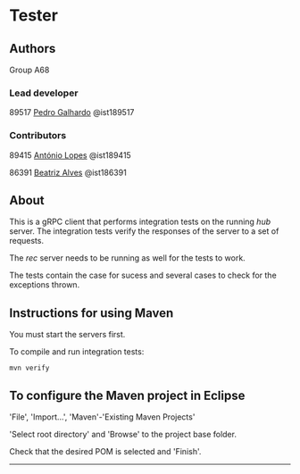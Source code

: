 # Tester


## Authors

Group A68

### Lead developer 

89517 [Pedro Galhardo](mailto:pedro.galhardo@tecnico.ulisboa.pt) @ist189517

### Contributors

89415 [António Lopes](mailto:antoniocarlosptsl@tecnico.ulisboa.pt) @ist189415

86391 [Beatriz Alves](mailto:beatriz.alves@tecnico.ulisboa.pt) @ist186391


## About

This is a gRPC client that performs integration tests on the running *hub* server.
The integration tests verify the responses of the server to a set of requests.

The *rec* server needs to be running as well for the tests to work.

The tests contain the case for sucess and several cases to check for the exceptions thrown.


## Instructions for using Maven

You must start the servers first.

To compile and run integration tests:

```
mvn verify
```


## To configure the Maven project in Eclipse

'File', 'Import...', 'Maven'-'Existing Maven Projects'

'Select root directory' and 'Browse' to the project base folder.

Check that the desired POM is selected and 'Finish'.


----

